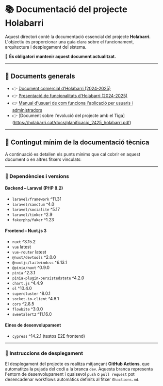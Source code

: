 # 📚 Documentació del projecte Holabarri

Aquest directori conté la documentació essencial del projecte **Holabarri**. L'objectiu és proporcionar una guia clara sobre el funcionament, arquitectura i desplegament del sistema.

📌 **És obligatori mantenir aquest document actualitzat.**

---

## 📄 Documents generals

- 👉 [Document comercial d'Holabarri (2024-2025)](https://holabarri.cat/docs/comercial_2425_holabarri.pdf)  
- 👉 [Presentació de funcionalitats d'Holabarri (2024-2025)](https://holabarri.cat/docs/resum_2425_holabarri.pdf)
- 👉 [Manual d'usuari de com funciona l'aplicació per usuaris i administradors](https://holabarri.cat/docs/tecnica_2425_holabarri.pdf)
- 👉 [Document sobre l'evolució del projecte amb el Tiga] (https://holabarri.cat/docs/planificacio_2425_holabarri.pdf)

---

## 📌 Contingut mínim de la documentació tècnica

A continuació es detallen els punts mínims que cal cobrir en aquest document o en altres fitxers vinculats:

---

### 🔧 Dependències i versions

#### Backend – Laravel (PHP 8.2)

- `laravel/framework` ^11.31  
- `laravel/sanctum` ^4.0  
- `laravel/socialite` ^5.17  
- `laravel/tinker` ^2.9  
- `fakerphp/faker` ^1.23  

#### Frontend – Nuxt.js 3

- `nuxt` ^3.15.2  
- `vue` latest  
- `vue-router` latest
- `@nuxt/devtools` ^2.0.0
- `@nuxtjs/tailwindcss` ^6.13.1  
- `@pinia/nuxt` ^0.9.0  
- `pinia` ^2.3.1  
- `pinia-plugin-persistedstate` ^4.2.0  
- `chart.js` ^4.4.9  
- `ol` ^10.4.0  
- `supercluster` ^8.0.1  
- `socket.io-client` ^4.8.1  
- `cors` ^2.8.5  
- `flowbite` ^3.0.0  
- `sweetalert2` ^11.16.0  

#### Eines de desenvolupament

- `cypress` ^14.2.1 (testos E2E frontend)

---

### 🚀 Instruccions de desplegament

El desplegament del projecte es realitza mitjançant **GitHub Actions**, que automatitza la pujada del codi a la branca `dev`. Aquesta branca representa l'entorn de desenvolupament i qualsevol `push` o `pull request` pot desencadenar workflows automàtics definits al fitxer `Ghactions.md`.
